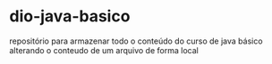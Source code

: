 # dio-java-basico
repositório para armazenar todo o conteúdo do curso de java básico
alterando o conteudo de um arquivo de forma local